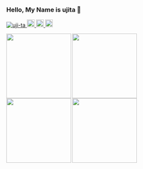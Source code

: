### Hello, My Name is ujita 👋

<p align="left">
  <a href="https://github.com/uji-ta/uji-ta/">
    <img src="https://komarev.com/ghpvc/?username=uji-ta" alt="uji-ta" />
  </a>
  <a href="http://twitter.com/besburg">
    <img height="20" src="https://img.shields.io/twitter/follow/besburg?label=Twitter&logo=twitter&style=flat" />
  </a>
  <a href="https://github.com/uji-ta">
    <img height="20" src="https://img.shields.io/github/followers/uji-ta?label=follow&logo=github&style=flat" />
  </a>
  <a href="http://qiita.com/uji-ta">
    <img height="20" src="https://qiita-badge.apiapi.app/s/uji-ta/posts.svg" />
  </a>
</p>

<p>
  <img align="left" height="170px" src="https://github-profile-trophy.vercel.app/?username=uji-ta&theme=onedark"/>
</p>

<p>
  <img align="left" height="170px" src="https://github-profile-summary-cards.vercel.app/api/cards/profile-details?username=uji-ta&theme=2077"/>
</p>

<p>
  <img align="left" height="170px" src="https://github-readme-stats.vercel.app/api?username=uji-ta&count_private=true&show_icons=true&theme=vue-dark&hide_border=true" />
  <img align="left" height="170px" src="https://github-readme-stats.vercel.app/api/top-langs/?username=uji-ta&layout=compact&theme=vue-dark&hide_border=true" />
</p>


<!--
**uji-ta/uji-ta** is a ✨ _special_ ✨ repository because its `README.md` (this file) appears on your GitHub profile.

Here are some ideas to get you started:

- 🔭 I’m currently working on ...
- 🌱 I’m currently learning ...
- 👯 I’m looking to collaborate on ...
- 🤔 I’m looking for help with ...
- 💬 Ask me about ...
- 📫 How to reach me: ...
- 😄 Pronouns: ...
- ⚡ Fun fact: ...
-->
